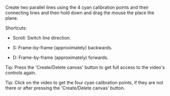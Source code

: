 Create two parallel lines using the 4 cyan calibration points and their connecting lines and then hold down and drag the mouse the place the plane.

Shortcuts: 

* Scroll: Switch line direction. 

* S: Frame-by-frame (approximately) backwards. 

* D: Frame-by-frame (approximately) forwards.

Tip: Press the 'Create/Delete canvas' button to get full access to the video's controls again.

Tip: Click on the video to get the four cyan calibration points, if they are not there or after pressing the 'Create/Delete canvas' button.
